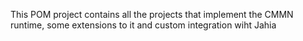 This POM project contains all the projects that implement the CMMN runtime, some extensions to it and custom integration wiht Jahia
